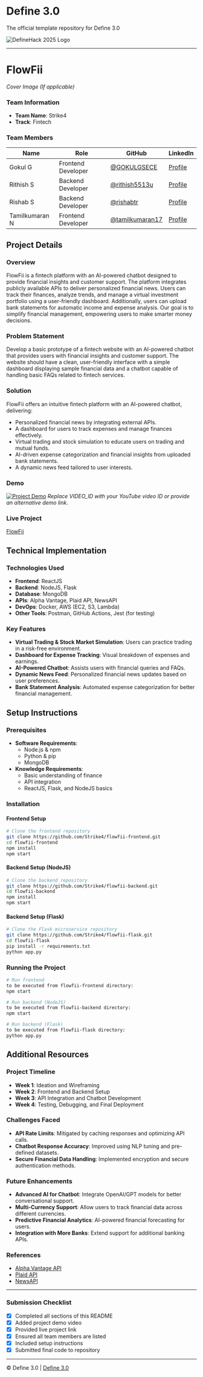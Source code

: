 # Define 3.0
The official template repository for Define 3.0

![DefineHack 2025 Logo](https://github.com/user-attachments/assets/8173bc16-418e-4912-b500-c6427e4ba4b6)

---

# FlowFii
*Cover Image (If applicable)*

### Team Information
- **Team Name**: Strike4
- **Track**: Fintech

### Team Members
| Name | Role | GitHub | LinkedIn |
|------|------|--------|----------|
| Gokul G | Frontend Developer | [@GOKULGSECE](https://github.com/GOKULGSECE) | [Profile](https://linkedin.com/in/gokul-g-760a23259) |
| Rithish S | Backend Developer | [@rithish5513u](https://github.com/rithish5513u) | [Profile](https://linkedin.com/in/rithish-s) |
| Rishab S | Backend Developer | [@rishabtr](https://github.com/rishabtr) | [Profile](https://linkedin.com/in/rishab-s-0aa28b21a) |
| Tamilkumaran N | Frontend Developer | [@tamilkumaran17](https://github.com/tamilkumaran17) | [Profile](https://linkedin.com/in/tamilkumarann) |

## Project Details

### Overview
FlowFii is a fintech platform with an AI-powered chatbot designed to provide financial insights and customer support. The platform integrates publicly available APIs to deliver personalized financial news. Users can track their finances, analyze trends, and manage a virtual investment portfolio using a user-friendly dashboard. Additionally, users can upload bank statements for automatic income and expense analysis. Our goal is to simplify financial management, empowering users to make smarter money decisions.

### Problem Statement
Develop a basic prototype of a fintech website with an AI-powered chatbot that provides users with financial insights and customer support. The website should have a clean, user-friendly interface with a simple dashboard displaying sample financial data and a chatbot capable of handling basic FAQs related to fintech services.

### Solution
FlowFii offers an intuitive fintech platform with an AI-powered chatbot, delivering:
- Personalized financial news by integrating external APIs.
- A dashboard for users to track expenses and manage finances effectively.
- Virtual trading and stock simulation to educate users on trading and mutual funds.
- AI-driven expense categorization and financial insights from uploaded bank statements.
- A dynamic news feed tailored to user interests.

### Demo
[![Project Demo](https://img.youtube.com/vi/VIDEO_ID/0.jpg)](https://www.youtube.com/watch?v=VIDEO_ID)
*Replace VIDEO_ID with your YouTube video ID or provide an alternative demo link.*

### Live Project
[FlowFii](https://flowfii-demo-link.com)

## Technical Implementation

### Technologies Used
- **Frontend**: ReactJS
- **Backend**: NodeJS, Flask
- **Database**: MongoDB
- **APIs**: Alpha Vantage, Plaid API, NewsAPI
- **DevOps**: Docker, AWS (EC2, S3, Lambda)
- **Other Tools**: Postman, GitHub Actions, Jest (for testing)

### Key Features
- **Virtual Trading & Stock Market Simulation**: Users can practice trading in a risk-free environment.
- **Dashboard for Expense Tracking**: Visual breakdown of expenses and earnings.
- **AI-Powered Chatbot**: Assists users with financial queries and FAQs.
- **Dynamic News Feed**: Personalized financial news updates based on user preferences.
- **Bank Statement Analysis**: Automated expense categorization for better financial management.

## Setup Instructions

### Prerequisites
- **Software Requirements**:
  - Node.js & npm
  - Python & pip
  - MongoDB
- **Knowledge Requirements**:
  - Basic understanding of finance
  - API integration
  - ReactJS, Flask, and NodeJS basics

### Installation
#### Frontend Setup
```bash
# Clone the frontend repository
git clone https://github.com/Strike4/flowfii-frontend.git
cd flowfii-frontend
npm install
npm start
```

#### Backend Setup (NodeJS)
```bash
# Clone the backend repository
git clone https://github.com/Strike4/flowfii-backend.git
cd flowfii-backend
npm install
npm start
```

#### Backend Setup (Flask)
```bash
# Clone the Flask microservice repository
git clone https://github.com/Strike4/flowfii-flask.git
cd flowfii-flask
pip install -r requirements.txt
python app.py
```

### Running the Project
```bash
# Run frontend
to be executed from flowfii-frontend directory:
npm start

# Run backend (NodeJS)
to be executed from flowfii-backend directory:
npm start

# Run backend (Flask)
to be executed from flowfii-flask directory:
python app.py
```

## Additional Resources

### Project Timeline
- **Week 1**: Ideation and Wireframing
- **Week 2**: Frontend and Backend Setup
- **Week 3**: API Integration and Chatbot Development
- **Week 4**: Testing, Debugging, and Final Deployment

### Challenges Faced
- **API Rate Limits**: Mitigated by caching responses and optimizing API calls.
- **Chatbot Response Accuracy**: Improved using NLP tuning and pre-defined datasets.
- **Secure Financial Data Handling**: Implemented encryption and secure authentication methods.

### Future Enhancements
- **Advanced AI for Chatbot**: Integrate OpenAI/GPT models for better conversational support.
- **Multi-Currency Support**: Allow users to track financial data across different currencies.
- **Predictive Financial Analytics**: AI-powered financial forecasting for users.
- **Integration with More Banks**: Extend support for additional banking APIs.

### References
- [Alpha Vantage API](https://www.alphavantage.co/)
- [Plaid API](https://plaid.com/docs/)
- [NewsAPI](https://newsapi.org/)

---

### Submission Checklist
- [x] Completed all sections of this README
- [x] Added project demo video
- [x] Provided live project link
- [x] Ensured all team members are listed
- [x] Included setup instructions
- [x] Submitted final code to repository

---

© Define 3.0 | [Define 3.0](https://www.define3.xyz/)


